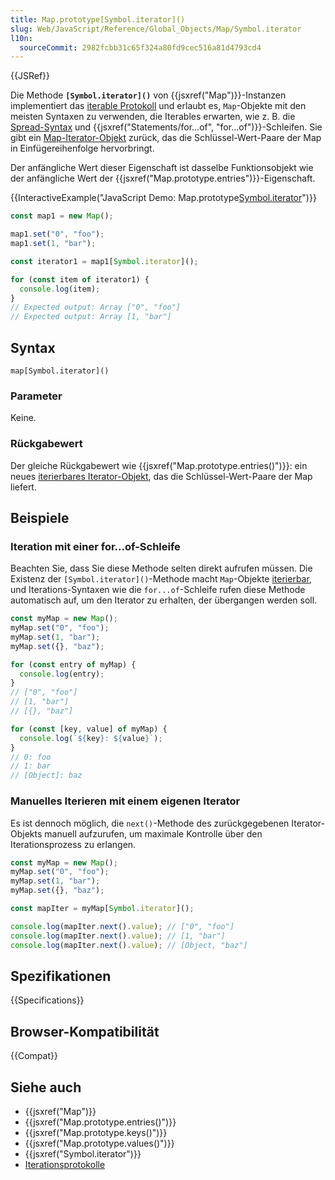 ```yaml
---
title: Map.prototype[Symbol.iterator]()
slug: Web/JavaScript/Reference/Global_Objects/Map/Symbol.iterator
l10n:
  sourceCommit: 2982fcbb31c65f324a80fd9cec516a81d4793cd4
---
```


{{JSRef}}

Die Methode **`[Symbol.iterator]()`** von {{jsxref("Map")}}-Instanzen implementiert das [iterable Protokoll](/de/docs/Web/JavaScript/Reference/Iteration_protocols) und erlaubt es, `Map`-Objekte mit den meisten Syntaxen zu verwenden, die Iterables erwarten, wie z. B. die [Spread-Syntax](/de/docs/Web/JavaScript/Reference/Operators/Spread_syntax) und {{jsxref("Statements/for...of", "for...of")}}-Schleifen. Sie gibt ein [Map-Iterator-Objekt](/de/docs/Web/JavaScript/Reference/Global_Objects/Iterator) zurück, das die Schlüssel-Wert-Paare der Map in Einfügereihenfolge hervorbringt.

Der anfängliche Wert dieser Eigenschaft ist dasselbe Funktionsobjekt wie der anfängliche Wert der {{jsxref("Map.prototype.entries")}}-Eigenschaft.

{{InteractiveExample("JavaScript Demo: Map.prototype[Symbol.iterator]()")}}

```js interactive-example
const map1 = new Map();

map1.set("0", "foo");
map1.set(1, "bar");

const iterator1 = map1[Symbol.iterator]();

for (const item of iterator1) {
  console.log(item);
}
// Expected output: Array ["0", "foo"]
// Expected output: Array [1, "bar"]
```

## Syntax

```js-nolint
map[Symbol.iterator]()
```

### Parameter

Keine.

### Rückgabewert

Der gleiche Rückgabewert wie {{jsxref("Map.prototype.entries()")}}: ein neues [iterierbares Iterator-Objekt](/de/docs/Web/JavaScript/Reference/Global_Objects/Iterator), das die Schlüssel-Wert-Paare der Map liefert.

## Beispiele

### Iteration mit einer for...of-Schleife

Beachten Sie, dass Sie diese Methode selten direkt aufrufen müssen. Die Existenz der `[Symbol.iterator]()`-Methode macht `Map`-Objekte [iterierbar](/de/docs/Web/JavaScript/Reference/Iteration_protocols#the_iterable_protocol), und Iterations-Syntaxen wie die `for...of`-Schleife rufen diese Methode automatisch auf, um den Iterator zu erhalten, der übergangen werden soll.

```js
const myMap = new Map();
myMap.set("0", "foo");
myMap.set(1, "bar");
myMap.set({}, "baz");

for (const entry of myMap) {
  console.log(entry);
}
// ["0", "foo"]
// [1, "bar"]
// [{}, "baz"]

for (const [key, value] of myMap) {
  console.log(`${key}: ${value}`);
}
// 0: foo
// 1: bar
// [Object]: baz
```

### Manuelles Iterieren mit einem eigenen Iterator

Es ist dennoch möglich, die `next()`-Methode des zurückgegebenen Iterator-Objekts manuell aufzurufen, um maximale Kontrolle über den Iterationsprozess zu erlangen.

```js
const myMap = new Map();
myMap.set("0", "foo");
myMap.set(1, "bar");
myMap.set({}, "baz");

const mapIter = myMap[Symbol.iterator]();

console.log(mapIter.next().value); // ["0", "foo"]
console.log(mapIter.next().value); // [1, "bar"]
console.log(mapIter.next().value); // [Object, "baz"]
```

## Spezifikationen

{{Specifications}}

## Browser-Kompatibilität

{{Compat}}

## Siehe auch

- {{jsxref("Map")}}
- {{jsxref("Map.prototype.entries()")}}
- {{jsxref("Map.prototype.keys()")}}
- {{jsxref("Map.prototype.values()")}}
- {{jsxref("Symbol.iterator")}}
- [Iterationsprotokolle](/de/docs/Web/JavaScript/Reference/Iteration_protocols)
